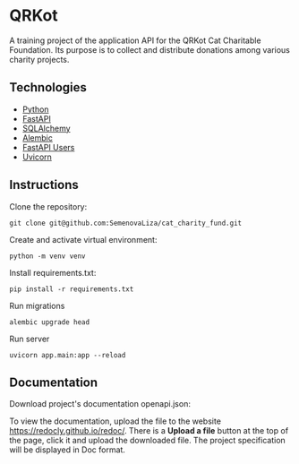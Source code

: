 # QRKot
A training project of the application API for the QRKot Cat Charitable Foundation. Its purpose is to collect and distribute donations among various charity projects.
## Technologies
- [Python](https://www.python.org/)
- [FastAPI](https://fastapi.tiangolo.com/)
- [SQLAlchemy](http://www.sqlalchemy.org/)
- [Alembic](https://alembic.sqlalchemy.org/)
- [FastAPI Users](https://fastapi-users.github.io/fastapi-users/)
- [Uvicorn](https://www.uvicorn.org/)
## Instructions
Clone the repository:
```
git clone git@github.com:SemenovaLiza/cat_charity_fund.git
```
Create and activate virtual environment:
```
python -m venv venv
```
Install requirements.txt:
```
pip install -r requirements.txt
``` 
Run migrations
```
alembic upgrade head
```
Run server
```
uvicorn app.main:app --reload
```
## Documentation

Download project's documentation openapi.json:

To view the documentation, upload the file to the website https://redocly.github.io/redoc/. There is a **Upload a file** button at the top of the page, click it and upload the downloaded file. The project specification will be displayed in Doc format.
